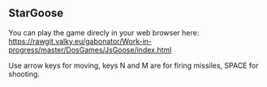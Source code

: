 StarGoose
--------------

You can play the game direcly in your web browser here:
https://rawgit.valky.eu/gabonator/Work-in-progress/master/DosGames/JsGoose/index.html


Use arrow keys for moving, keys N and M are for firing missiles, SPACE for shooting.